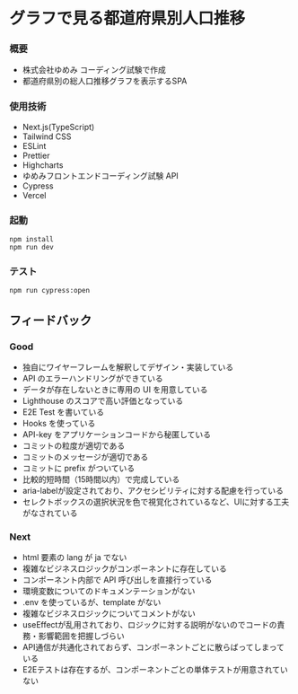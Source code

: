 # グラフで見る都道府県別人口推移

### 概要

- 株式会社ゆめみ コーディング試験で作成
- 都道府県別の総人口推移グラフを表示するSPA

### 使用技術

- Next.js(TypeScript)
- Tailwind CSS
- ESLint
- Prettier
- Highcharts
- ゆめみフロントエンドコーディング試験 API
- Cypress
- Vercel

### 起動

`npm install`  
`npm run dev`

### テスト

`npm run cypress:open`  

## フィードバック

### Good
- 独自にワイヤーフレームを解釈してデザイン・実装している
- API のエラーハンドリングができている
- データが存在しないときに専用の UI を用意している
- Lighthouse のスコアで高い評価となっている
- E2E Test を書いている
- Hooks を使っている
- API-key をアプリケーションコードから秘匿している
- コミットの粒度が適切である
- コミットのメッセージが適切である
- コミットに prefix がついている
- 比較的短時間（15時間以内）で完成している
- aria-labelが設定されており、アクセシビリティに対する配慮を行っている
- セレクトボックスの選択状況を色で視覚化されているなど、UIに対する工夫がなされている

### Next
- html 要素の lang が  ja でない
- 複雑なビジネスロジックがコンポーネントに存在している
- コンポーネント内部で API 呼び出しを直接行っている
- 環境変数についてのドキュメンテーションがない
- .env を使っているが、template がない
- 複雑なビジネスロジックについてコメントがない
- useEffectが乱用されており、ロジックに対する説明がないのでコードの責務・影響範囲を把握しづらい
- API通信が共通化されておらず、コンポーネントごとに散らばってしまっている
- E2Eテストは存在するが、コンポーネントごとの単体テストが用意されていない
